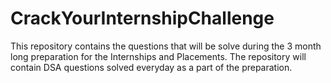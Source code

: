 # CrackYourInternshipChallenge

This repository contains the questions that will be solve during the 3 month long preparation for the Internships and Placements. The repository will contain DSA questions solved everyday as a part of the preparation.
